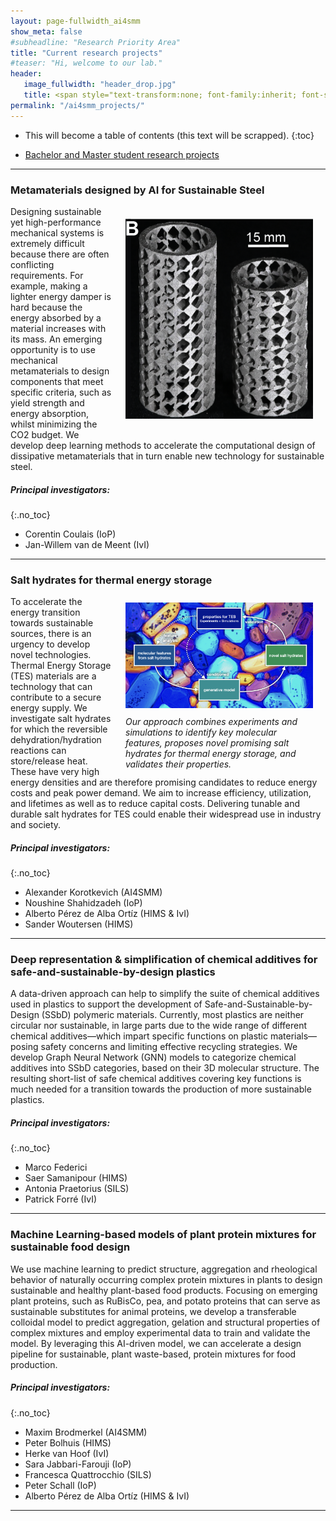 ```yaml
---
layout: page-fullwidth_ai4smm 
show_meta: false
#subheadline: "Research Priority Area"
title: "Current research projects"
#teaser: "Hi, welcome to our lab."
header:
   image_fullwidth: "header_drop.jpg"
   title: <span style="text-transform:none; font-family:inherit; font-size:1.2em;">AI4SMM Research</span> <br>  <span style="text-transform:none; font-family:FontAwesome,Gill Sans; font-size:0.5em;">Artificial Intelligence for Sustainable Molecules and Materials</span>
permalink: "/ai4smm_projects/"
---
```


* This will become a table of contents (this text will be scrapped).
{:toc} 

* [Bachelor and Master student research projects](../ai4smm_students/)

---

###	Metamaterials designed by AI for Sustainable Steel

<img src="../images//ai4smm_project1.png"
     alt="Project1"
     style="float: right; margin: 20px; max-width: 300px; height: auto; " />


Designing sustainable yet high-performance mechanical systems is extremely difficult because
there are often conflicting requirements. For example, making a lighter energy damper is hard because the
energy absorbed by a material increases with its mass. An emerging opportunity is to use mechanical metamaterials to design components that meet specific criteria, such as yield strength and energy absorption, whilst minimizing the CO2 budget. We develop deep learning methods to accelerate the computational design of dissipative metamaterials that in turn enable new technology for sustainable steel.

##### Principal investigators:
{:.no_toc}
 * Corentin Coulais (IoP)
 *  Jan-Willem van de Meent (IvI)

---

### Salt hydrates for thermal energy storage  

<div style="float: right; max-width: 300px; margin: 0px 20px;">
  <a href="../images//ai4smm_project2.jpg"><img src="../images//ai4smm_project2.jpg"
     alt="Project2" style="margin: auto; max-width: 300px; height: auto; padding: 10px 0px 10px 0px;}" />
  </a>
  <div>
    <i>Our approach combines experiments and simulations to identify key molecular features, proposes novel promising salt hydrates for thermal energy storage, and validates their properties.</i>
  </div>
</div>


To accelerate the energy transition towards sustainable sources, there is an urgency to develop novel technologies. Thermal Energy Storage (TES) materials are a technology that can contribute to a secure energy supply. We investigate salt hydrates for which the reversible dehydration/hydration reactions can store/release heat. These have very high energy densities and are therefore promising candidates to reduce energy costs and peak power demand. We aim to increase efficiency, utilization, and lifetimes as well as to reduce capital costs. Delivering tunable and durable salt hydrates for TES could enable their widespread use in industry and society.

##### Principal investigators:
{:.no_toc}
* Alexander Korotkevich (AI4SMM)
* Noushine Shahidzadeh (IoP)
* Alberto Pérez de Alba Ortíz (HIMS & IvI)
* Sander Woutersen (HIMS)

---

###	Deep representation & simplification of chemical additives for safe-and-sustainable-by-design plastics

A data-driven approach can help to simplify the suite of chemical additives used in plastics to support the development of Safe-and-Sustainable-by-Design (SSbD) polymeric materials. Currently, most plastics are neither circular nor sustainable, in large parts due to the wide range of different chemical additives—which impart specific functions on plastic materials—posing safety concerns and limiting effective recycling strategies. We develop Graph Neural Network (GNN) models to categorize chemical additives into SSbD categories, based on their 3D molecular structure. The resulting short-list of safe chemical additives covering key functions is much needed for a transition towards the production of more sustainable plastics. 

##### Principal investigators:
{:.no_toc}
* Marco Federici
* Saer Samanipour (HIMS)
* Antonia Praetorius (SILS)
* Patrick Forré (IvI)

---

###	Machine Learning-based models of plant protein mixtures for sustainable food design

We use machine learning to predict structure, aggregation and rheological behavior of naturally occurring complex protein mixtures in plants to design sustainable and healthy plant-based food products. Focusing on emerging plant proteins, such as RuBisCo, pea, and potato proteins that can serve as sustainable substitutes for animal proteins, we develop a transferable colloidal model to predict aggregation, gelation and structural properties of complex mixtures and employ experimental data to train and validate the model. By leveraging this AI-driven model, we can accelerate a design pipeline for sustainable, plant waste-based, protein mixtures for food production.


##### Principal investigators:
{:.no_toc}
* Maxim Brodmerkel (AI4SMM)
* Peter Bolhuis (HIMS)
* Herke van Hoof (IvI)
* Sara Jabbari-Farouji (IoP)
* Francesca Quattrocchio (SILS)
* Peter Schall (IoP)
* Alberto Pérez de Alba Ortíz (HIMS & IvI)

---
